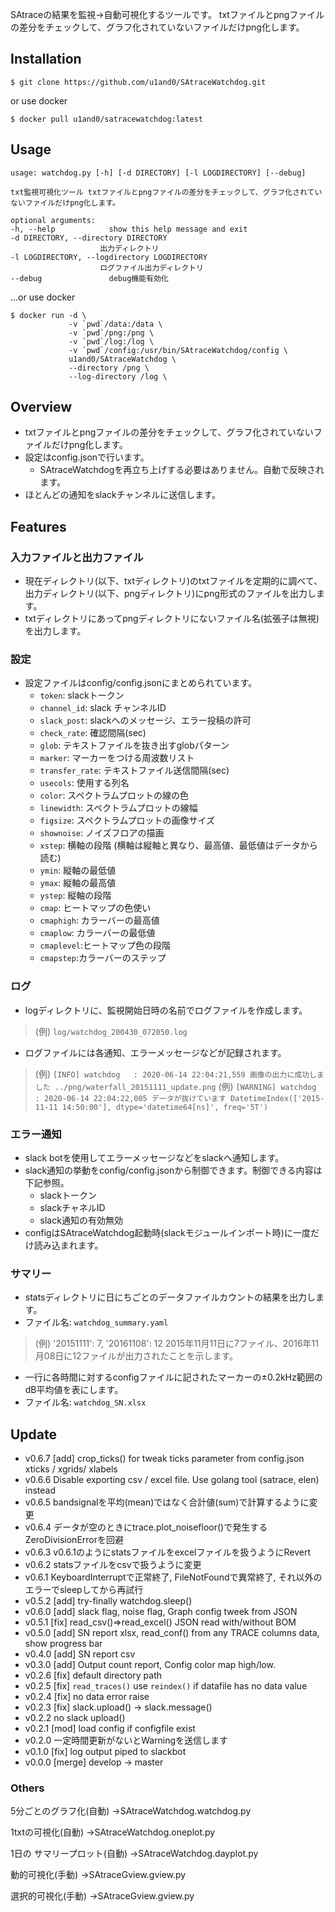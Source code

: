 SAtraceの結果を監視→自動可視化するツールです。
txtファイルとpngファイルの差分をチェックして、グラフ化されていないファイルだけpng化します。

## Installation

```
$ git clone https://github.com/u1and0/SAtraceWatchdog.git
```

or use docker

```
$ docker pull u1and0/satracewatchdog:latest
```

## Usage

```
usage: watchdog.py [-h] [-d DIRECTORY] [-l LOGDIRECTORY] [--debug]

txt監視可視化ツール txtファイルとpngファイルの差分をチェックして、グラフ化されていないファイルだけpng化します。

optional arguments:
-h, --help            show this help message and exit
-d DIRECTORY, --directory DIRECTORY
                    出力ディレクトリ
-l LOGDIRECTORY, --logdirectory LOGDIRECTORY
                    ログファイル出力ディレクトリ
--debug               debug機能有効化
```

...or use docker

```
$ docker run -d \
             -v `pwd`/data:/data \
             -v `pwd`/png:/png \
             -v `pwd`/log:/log \
             -v `pwd`/config:/usr/bin/SAtraceWatchdog/config \
             u1and0/SAtraceWatchdog \
             --directory /png \
             --log-directory /log \
```


## Overview
* txtファイルとpngファイルの差分をチェックして、グラフ化されていないファイルだけpng化します。
* 設定はconfig.jsonで行います。
  * SAtraceWatchdogを再立ち上げする必要はありません。自動で反映されます。
* ほとんどの通知をslackチャンネルに送信します。

## Features
### 入力ファイルと出力ファイル
* 現在ディレクトリ(以下、txtディレクトリ)のtxtファイルを定期的に調べて、出力ディレクトリ(以下、pngディレクトリ)にpng形式のファイルを出力します。
* txtディレクトリにあってpngディレクトリにないファイル名(拡張子は無視)を出力します。

### 設定
* 設定ファイルはconfig/config.jsonにまとめられています。
  * `token`: slackトークン
  * `channel_id`: slack チャンネルID
  * `slack_post`: slackへのメッセージ、エラー投稿の許可
  * `check_rate`: 確認間隔(sec)
  * `glob`: テキストファイルを抜き出すglobパターン
  * `marker`: マーカーをつける周波数リスト
  * `transfer_rate`: テキストファイル送信間隔(sec)
  * `usecols`: 使用する列名
  * `color`: スペクトラムプロットの線の色
  * `linewidth`: スペクトラムプロットの線幅
  * `figsize`: スペクトラムプロットの画像サイズ
  * `shownoise`: ノイズフロアの描画
  * `xstep`: 横軸の段階 (横軸は縦軸と異なり、最高値、最低値はデータから読む)
  * `ymin`: 縦軸の最低値
  * `ymax`: 縦軸の最高値
  * `ystep`: 縦軸の段階
  * `cmap`: ヒートマップの色使い
  * `cmaphigh`: カラーバーの最高値
  * `cmaplow`: カラーバーの最低値
  * `cmaplevel`:ヒートマップ色の段階
  * `cmapstep`:カラーバーのステップ

### ログ
* logディレクトリに、監視開始日時の名前でログファイルを作成します。
> (例) `log/watchdog_200430_072050.log`
* ログファイルには各通知、エラーメッセージなどが記録されます。
> (例) `[INFO] watchdog   : 2020-06-14 22:04:21,559 画像の出力に成功しました ../png/waterfall_20151111_update.png`
> (例) `[WARNING] watchdog   : 2020-06-14 22:04:22,005 データが抜けています DatetimeIndex(['2015-11-11 14:50:00'], dtype='datetime64[ns]', freq='5T')`

### エラー通知
* slack botを使用してエラーメッセージなどをslackへ通知します。
* slack通知の挙動をconfig/config.jsonから制御できます。制御できる内容は下記参照。
  * slackトークン
  * slackチャネルID
  * slack通知の有効無効
* configはSAtraceWatchdog起動時(slackモジュールインポート時)に一度だけ読み込まれます。

### サマリー
* statsディレクトリに日にちごとのデータファイルカウントの結果を出力します。
* ファイル名: `watchdog_summary.yaml`
> (例) '20151111': 7, '20161108': 12
> 2015年11月11日に7ファイル、2016年11月08日に12ファイルが出力されたことを示します。
* 一行に各時間に対するconfigファイルに記されたマーカーの±0.2kHz範囲のdB平均値を表にします。
* ファイル名: `watchdog_SN.xlsx`


## Update

* v0.6.7          [add] crop_ticks() for tweak ticks parameter from config.json xticks / xgrids/ xlabels
* v0.6.6          Disable exporting csv / excel file. Use golang tool (satrace, elen) instead
* v0.6.5          bandsignalを平均(mean)ではなく合計値(sum)で計算するように変更
* v0.6.4          データが空のときにtrace.plot_noisefloor()で発生するZeroDivisionErrorを回避
* v0.6.3          v0.6.1のようにstatsファイルをexcelファイルを扱うようにRevert
* v0.6.2          statsファイルをcsvで扱うように変更
* v0.6.1          KeyboardInterruptで正常終了, FileNotFoundで異常終了, それ以外のエラーでsleepしてから再試行
* v0.5.2          [add] try-finally watchdog.sleep()
* v0.6.0          [add] slack flag, noise flag, Graph config tweek from JSON
* v0.5.1          [fix] read_csv()=>read_excel() JSON read with/without BOM
* v0.5.0          [add] SN report xlsx, read_conf() from any TRACE columns data, show progress bar
* v0.4.0          [add] SN report csv
* v0.3.0          [add] Output count report, Config color map high/low.
* v0.2.6          [fix] default directory path
* v0.2.5          [fix] `read_traces()` use `reindex()` if datafile has no data value
* v0.2.4          [fix] no data error raise
* v0.2.3          [fix] slack.upload() -> slack.message()
* v0.2.2          no slack upload()
* v0.2.1          [mod] load config if configfile exist
* v0.2.0          一定時間更新がないとWarningを送信します
* v0.1.0          [fix] log output piped to slackbot
* v0.0.0          [merge] develop -> master



### Others
5分ごとのグラフ化(自動)
→SAtraceWatchdog.watchdog.py

1txtの可視化(自動)
→SAtraceWatchdog.oneplot.py

1日の サマリープロット(自動)
→SAtraceWatchdog.dayplot.py

動的可視化(手動)
→SAtraceGview.gview.py

選択的可視化(手動)
→SAtraceGview.gview.py
